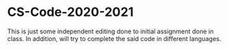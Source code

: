 # CS-Code-2020-2021

This is just some independent editing done to initial assignment done in class. In addition, will try to complete the said code in different languages.

